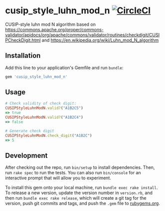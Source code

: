 # cusip_style_luhn_mod_n [![CircleCI](https://circleci.com/gh/wealthsimple/cusip_style_luhn_mod_n.svg?style=svg)](https://circleci.com/gh/wealthsimple/cusip_style_luhn_mod_n)

CUSIP-style luhn mod N algorithm based on https://commons.apache.org/proper/commons-validator/apidocs/org/apache/commons/validator/routines/checkdigit/CUSIPCheckDigit.html and https://en.wikipedia.org/wiki/Luhn_mod_N_algorithm

## Installation

Add this line to your application's Gemfile and run `bundle`:

```ruby
gem 'cusip_style_luhn_mod_n'
```

## Usage

```ruby
# Check validity of check digit:
CUSIPStyleLuhnModN.valid?("A1B2C5")
=> true
CUSIPStyleLuhnModN.valid?("A1B2C4")
=> false

# Generate check digit
CUSIPStyleLuhnModN.check_digit("A1B2C")
=> 5
```

## Development

After checking out the repo, run `bin/setup` to install dependencies. Then, run `rake spec` to run the tests. You can also run `bin/console` for an interactive prompt that will allow you to experiment.

To install this gem onto your local machine, run `bundle exec rake install`. To release a new version, update the version number in `version.rb`, and then run `bundle exec rake release`, which will create a git tag for the version, push git commits and tags, and push the `.gem` file to [rubygems.org](https://rubygems.org).
